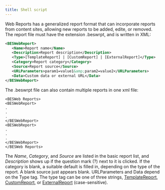 ```yaml
---
title: Shell script
---
```


Web Reports has a generalized report format that can incorporate reports from
content sites, allowing new reports to be added, edite, or removed. The report file
must have the extension .beswrpt, and is written in XML:


```xml
<BESWebReport>
   <Name>Report name</Name>
   <Description>Report description</Description>
   <Type>[TemplateReport] | [CustomReport] | [ExternalReport]</Type>
   <Category>Report category</Category>
   <Source>Report source</Source>
   <URLParameters>param1=value1&amp;param2=value2</URLParameters>
   <Data>Custom data or external URL</Data>
</BESWebReport>
```

The .beswrpt file can also contain multiple reports in one xml file:

```
<BESWeb Reports>
<BESWebReport>
.
.
.
</BESWebReport>
<BESWebReport>
.
.
.
</BESWebReport>
</BESWeb Reports>
```

The *Name*, *Category*, and *Source* are listed in the basic report list, and *Description*
shows up if the question mark (?) next to it is clicked. If the category is blank, a
suitable default is filled in, depending on the type of the report. A blank source
just appears blank.
URLParameters and Data depend on the Type tag. The type tag can be one of three
strings, [TemplateReport](./template_report.html), [CustomReport](./custom_report.html), 
or [ExternalReport](./external_report.html) (case-sensitive).
